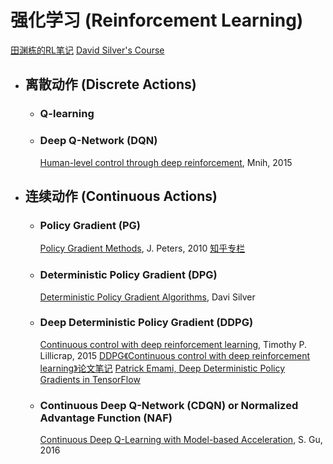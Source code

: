 # 强化学习 (Reinforcement Learning)

[田渊栋的RL笔记](https://zhuanlan.zhihu.com/p/25770890)
[David Silver's Course](http://www0.cs.ucl.ac.uk/staff/d.silver/web/Teaching.html)

* ## 离散动作 (Discrete Actions)

    - ### Q-learning

    - ### Deep Q-Network (DQN)
        [Human-level control through deep reinforcement](https://storage.googleapis.com/deepmind-media/dqn/DQNNaturePaper.pdf), Mnih, 2015

* ## 连续动作 (Continuous Actions)

    - ### Policy Gradient (PG)
        [Policy Gradient Methods](http://www.scholarpedia.org/article/Policy_gradient_methods), J. Peters, 2010
        [知乎专栏](https://zhuanlan.zhihu.com/p/21725498)

    - ### Deterministic Policy Gradient (DPG)
        [Deterministic Policy Gradient Algorithms](http://proceedings.mlr.press/v32/silver14.pdf), Davi Silver

    - ### Deep Deterministic Policy Gradient (DDPG)
        [Continuous control with deep reinforcement learning](http://arxiv.org/abs/1509.02971), Timothy P. Lillicrap, 2015
        [DDPG《Continuous control with deep reinforcement learning》论文笔记](https://zhuanlan.zhihu.com/p/26754280)
        [Patrick Emami, Deep Deterministic Policy Gradients in TensorFlow](http://pemami4911.github.io/blog/2016/08/21/ddpg-rl.html)

    - ### Continuous Deep Q-Network (CDQN) or Normalized Advantage Function (NAF)
        [Continuous Deep Q-Learning with Model-based Acceleration](https://arxiv.org/pdf/1603.00748.pdf), S. Gu, 2016
